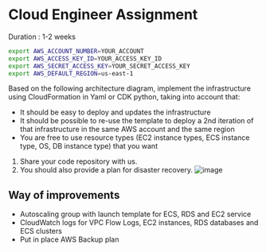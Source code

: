 # Cloud Engineer Assignment

Duration : 1-2 weeks

```sh
export AWS_ACCOUNT_NUMBER=YOUR_ACCOUNT
export AWS_ACCESS_KEY_ID=YOUR_ACCESS_KEY_ID
export AWS_SECRET_ACCESS_KEY=YOUR_SECRET_ACCESS_KEY
export AWS_DEFAULT_REGION=us-east-1
``````

Based on the following architecture diagram, implement the infrastructure using CloudFormation in Yaml or CDK python, taking into account that:
- It should be easy to deploy and updates the infrastructure
- It should be possible to re-use the template to deploy a 2nd iteration of that infrastructure in the same AWS account and the same region
- You are free to use resource types (EC2 instance types, ECS instance type, OS, DB instance type) that you want 

1. Share your code repository with us.
2. You should also provide a plan for disaster recovery.
![image](./Archi.png)

## Way of improvements

- Autoscaling group with launch template for ECS, RDS and EC2 service
- CloudWatch logs for VPC Flow Logs, EC2 instances, RDS databases and ECS clusters
- Put in place AWS Backup plan